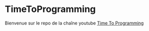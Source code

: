 # TimeToProgramming

Bienvenue sur le repo de la chaîne youtube [Time To Programming](https://www.youtube.com/channel/UC-9PyPL21WQWisquSQIqGmQ/) 
